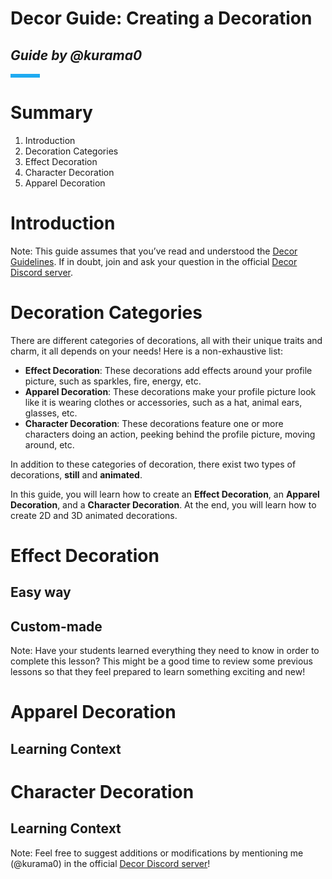 # Decor Guide: **Creating a Decoration**

## *Guide by @kurama0*

![][image1]

# Summary

1. Introduction  
2. Decoration Categories  
3. Effect Decoration  
4. Character Decoration  
5. Apparel Decoration

# Introduction

Note: This guide assumes that you’ve read and understood the [Decor Guidelines](https://github.com/decor-discord/.github/blob/main/GUIDELINES.md). If in doubt, join and ask your question in the official [Decor Discord server](https://discord.gg/dXp2SdxDcP).

# Decoration Categories

There are different categories of decorations, all with their unique traits and charm, it all depends on your needs\! Here is a non-exhaustive list:

- **Effect Decoration**: These decorations add effects around your profile picture, such as sparkles, fire, energy, etc.  
- **Apparel Decoration**: These decorations make your profile picture look like it is wearing clothes or accessories, such as a hat, animal ears, glasses, etc.  
- **Character Decoration**: These decorations feature one or more characters doing an action, peeking behind the profile picture, moving around, etc.

In addition to these categories of decoration, there exist two types of decorations, **still** and **animated**.

In this guide, you will learn how to create an **Effect Decoration**, an **Apparel Decoration**, and a **Character Decoration**. At the end, you will learn how to create 2D and 3D animated decorations.

# Effect Decoration

## Easy way

## Custom-made

Note: Have your students learned everything they need to know in order to complete this lesson? This might be a good time to review some previous lessons so that they feel prepared to learn something exciting and new\!

# Apparel Decoration

## Learning Context

# Character Decoration

## Learning Context

Note: Feel free to suggest additions or modifications by mentioning me (@kurama0) in the official [Decor Discord server](https://discord.gg/dXp2SdxDcP)\!

[image1]: <data:image/png;base64,iVBORw0KGgoAAAANSUhEUgAAAC8AAAAGCAYAAABThMdSAAAAHklEQVR4XmOQW/Xx/1DFDOgCQwmPOn6g8KjjBwoDAOS8/s9EC0PsAAAAAElFTkSuQmCC>